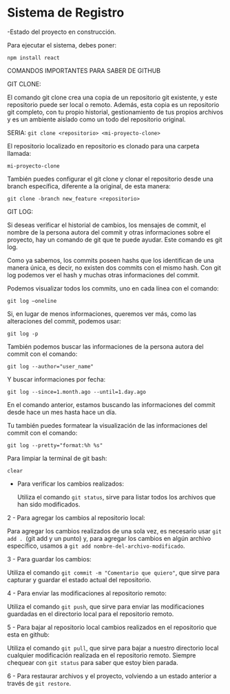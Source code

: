<h1>Sistema de Registro</h1>

-Estado del proyecto en construcción.

Para ejecutar el sistema, debes poner:

`npm install react`

COMANDOS IMPORTANTES PARA SABER DE GITHUB

GIT CLONE:

El comando git clone crea una copia de un repositorio git existente, y este repositorio puede ser local o remoto. Además, esta copia es un repositorio git completo, con tu propio historial, gestionamiento de tus propios archivos y es un ambiente aislado como un todo del repositorio original.

SERIA: `git clone <repositorio> <mi-proyecto-clone>`

El repositorio localizado en repositorio es clonado para una carpeta llamada:

`mi-proyecto-clone`

También puedes configurar el git clone y clonar el repositorio desde una branch específica, diferente a la original, de esta manera:

`git clone -branch new_feature <repositorio>`

GIT LOG:

Si deseas verificar el historial de cambios, los mensajes de commit, el nombre de la persona autora del commit y otras informaciones sobre el proyecto, hay un comando de git que te puede ayudar. Este comando es git log.

Como ya sabemos, los commits poseen hashs que los identifican de una manera única, es decir, no existen dos commits con el mismo hash. Con git log podemos ver el hash y muchas otras informaciones del commit.

Podemos visualizar todos los commits, uno en cada línea con el comando:

`git log –oneline`

Si, en lugar de menos informaciones, queremos ver más, como las alteraciones del commit, podemos usar:

`git log -p`

También podemos buscar las informaciones de la persona autora del commit con el comando:

`git log --author="user_name"`

Y buscar informaciones por fecha:

`git log --since=1.month.ago --until=1.day.ago`

En el comando anterior, estamos buscando las informaciones del commit desde hace un mes hasta hace un día.

Tu también puedes formatear la visualización de las informaciones del commit con el comando:

`git log --pretty="format:%h %s"`

Para limpiar la terminal de git bash:

`clear`

- Para verificar los cambios realizados:

  Utiliza el comando `git status`, sirve para listar todos los archivos que han sido modificados.

2 - Para agregar los cambios al repositorio local:

Para agregar los cambios realizados de una sola vez, es necesario usar `git add . `(git add y un punto) y, para agregar los cambios en algún archivo específico, usamos a `git add nombre-del-archivo-modificado`.

3 - Para guardar los cambios:

Utiliza el comando `git commit -m "Comentario que quiero"`, que sirve para capturar y guardar el estado actual del repositorio.

4 - Para enviar las modificaciones al repositorio remoto:

Utiliza el comando `git push`, que sirve para enviar las modificaciones guardadas en el directorio local para el repositorio remoto.

5 - Para bajar al repositorio local cambios realizados en el repositorio que esta en github:

Utiliza el comando `git pull`, que sirve para bajar a nuestro directorio local cualquier modificación realizada en el repositorio remoto. Siempre chequear con `git status` para saber que estoy bien parada.

6 - Para restaurar archivos y el proyecto, volviendo a un estado anterior a través de `git restore`.

```

```
